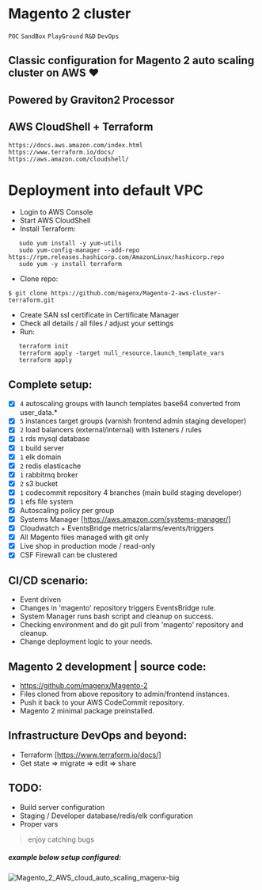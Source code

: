 # Magento 2 cluster 
`POC` `SandBox` `PlayGround` `R&D` `DevOps`

## Classic configuration for Magento 2 auto scaling cluster on AWS :heart:
## Powered by Graviton2 Processor
## AWS CloudShell + Terraform

``` 
https://docs.aws.amazon.com/index.html
https://www.terraform.io/docs/
https://aws.amazon.com/cloudshell/
```
# Deployment into default VPC
- Login to AWS Console
- Start AWS CloudShell
- Install Terraform:
```
   sudo yum install -y yum-utils
   sudo yum-config-manager --add-repo https://rpm.releases.hashicorp.com/AmazonLinux/hashicorp.repo
   sudo yum -y install terraform
```
- Clone repo:
> 
```
$ git clone https://github.com/magenx/Magento-2-aws-cluster-terraform.git
```
> 
- Create SAN ssl certificate in Certificate Manager
- Check all details / all files / adjust your settings
- Run:
```
   terraform init
   terraform apply -target null_resource.launch_template_vars
   terraform apply
```

## Complete setup:
- [x] `4` autoscaling groups with launch templates base64 converted from user_data.*
- [x] `5` instances target groups (varnish frontend admin staging developer)
- [x] `2` load balancers (external/internal) with listeners / rules
- [x] `1` rds mysql database
- [x] `1` build server
- [x] `1` elk domain
- [x] `2` redis elasticache
- [x] `1` rabbitmq broker
- [x] `2` s3 bucket
- [x] `1` codecommit repository 4 branches (main build staging developer)
- [x] `1` efs file system
- [x] Autoscaling policy per group
- [x] Systems Manager [https://aws.amazon.com/systems-manager/]
- [x] Cloudwatch + EventsBridge metrics/alarms/events/triggers
- [x] All Magento files managed with git only
- [x] Live shop in production mode / read-only 
- [x] CSF Firewall can be clustered

## CI/CD scenario:
- Event driven
- Changes in 'magento' repository triggers EventsBridge rule.
- System Manager runs bash script and cleanup on success.
- Checking environment and do git pull from 'magento' repository and cleanup.
- Change deployment logic to your needs.

## Magento 2 development | source code:
- https://github.com/magenx/Magento-2
- Files cloned from above repository to admin/frontend instances.
- Push it back to your AWS CodeCommit repository.
- Magento 2 minimal package preinstalled.

## Infrastructure DevOps and beyond:
- Terraform [https://www.terraform.io/docs/]
- Get state => migrate => edit => share

## TODO:
- Build server configuration
- Staging / Developer database/redis/elk configuration
- Proper vars

> enjoy catching bugs
##### example below setup configured:
![Magento_2_AWS_cloud_auto_scaling_magenx-big](https://user-images.githubusercontent.com/1591200/106358223-ac7eaf00-6302-11eb-963e-cc0d0136d88f.png)
